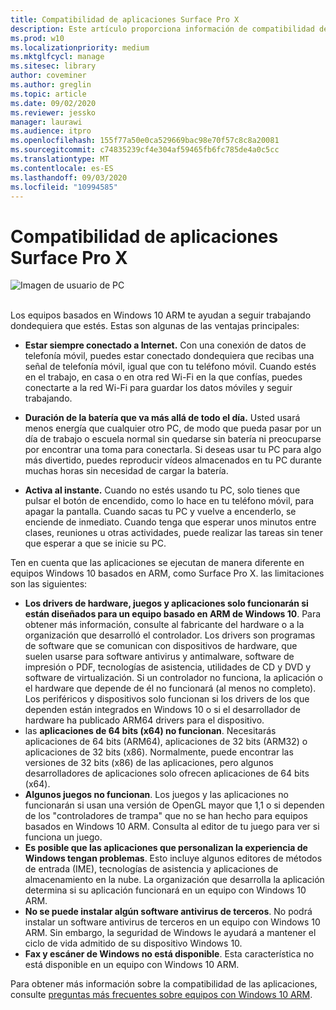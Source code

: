 ```yaml
---
title: Compatibilidad de aplicaciones Surface Pro X
description: Este artículo proporciona información de compatibilidad de la aplicación de presentación para PC Surface Pro X ARM.
ms.prod: w10
ms.localizationpriority: medium
ms.mktglfcycl: manage
ms.sitesec: library
author: coveminer
ms.author: greglin
ms.topic: article
ms.date: 09/02/2020
ms.reviewer: jessko
manager: laurawi
ms.audience: itpro
ms.openlocfilehash: 155f77a50e0ca529669bac98e70f57c8c8a20081
ms.sourcegitcommit: c74835239cf4e304af59465fb6fc785de4a0c5cc
ms.translationtype: MT
ms.contentlocale: es-ES
ms.lasthandoff: 09/03/2020
ms.locfileid: "10994585"
---
```

# Compatibilidad de aplicaciones Surface Pro X



 ![Imagen de usuario de PC](images/4527790_en_4.png)<br><br>



Los equipos basados en Windows 10 ARM te ayudan a seguir trabajando dondequiera que estés. Estas son algunas de las ventajas principales:

- **Estar siempre conectado a Internet.** Con una conexión de datos de telefonía móvil, puedes estar conectado dondequiera que recibas una señal de telefonía móvil, igual que con tu teléfono móvil. Cuando estés en el trabajo, en casa o en otra red Wi-Fi en la que confías, puedes conectarte a la red Wi-Fi para guardar los datos móviles y seguir trabajando.

- **Duración de la batería que va más allá de todo el día.**  Usted usará menos energía que cualquier otro PC, de modo que pueda pasar por un día de trabajo o escuela normal sin quedarse sin batería ni preocuparse por encontrar una toma para conectarla. Si deseas usar tu PC para algo más divertido, puedes reproducir vídeos almacenados en tu PC durante muchas horas sin necesidad de cargar la batería.

- **Activa al instante.** Cuando no estés usando tu PC, solo tienes que pulsar el botón de encendido, como lo hace en tu teléfono móvil, para apagar la pantalla. Cuando sacas tu PC y vuelve a encenderlo, se enciende de inmediato. Cuando tenga que esperar unos minutos entre clases, reuniones u otras actividades, puede realizar las tareas sin tener que esperar a que se inicie su PC.

Ten en cuenta que las aplicaciones se ejecutan de manera diferente en equipos Windows 10 basados en ARM, como Surface Pro X. las limitaciones son las siguientes:

- **Los drivers de hardware, juegos y aplicaciones solo funcionarán si están diseñados para un equipo basado en ARM de Windows 10**. Para obtener más información, consulte al fabricante del hardware o a la organización que desarrolló el controlador. Los drivers son programas de software que se comunican con dispositivos de hardware, que suelen usarse para software antivirus y antimalware, software de impresión o PDF, tecnologías de asistencia, utilidades de CD y DVD y software de virtualización. Si un controlador no funciona, la aplicación o el hardware que depende de él no funcionará (al menos no completo). Los periféricos y dispositivos solo funcionan si los drivers de los que dependen están integrados en Windows 10 o si el desarrollador de hardware ha publicado ARM64 drivers para el dispositivo.
- las **aplicaciones de 64 bits (x64) no funcionan**. Necesitarás aplicaciones de 64 bits (ARM64), aplicaciones de 32 bits (ARM32) o aplicaciones de 32 bits (x86). Normalmente, puede encontrar las versiones de 32 bits (x86) de las aplicaciones, pero algunos desarrolladores de aplicaciones solo ofrecen aplicaciones de 64 bits (x64).
- **Algunos juegos no funcionan**. Los juegos y las aplicaciones no funcionarán si usan una versión de OpenGL mayor que 1,1 o si dependen de los "controladores de trampa" que no se han hecho para equipos basados en Windows 10 ARM. Consulta al editor de tu juego para ver si funciona un juego.
- **Es posible que las aplicaciones que personalizan la experiencia de Windows tengan problemas**. Esto incluye algunos editores de métodos de entrada (IME), tecnologías de asistencia y aplicaciones de almacenamiento en la nube. La organización que desarrolla la aplicación determina si su aplicación funcionará en un equipo con Windows 10 ARM.
- **No se puede instalar algún software antivirus de terceros**. No podrá instalar un software antivirus de terceros en un equipo con Windows 10 ARM. Sin embargo, la seguridad de Windows le ayudará a mantener el ciclo de vida admitido de su dispositivo Windows 10.
- **Fax y escáner de Windows no está disponible**. Esta característica no está disponible en un equipo con Windows 10 ARM.

Para obtener más información sobre la compatibilidad de las aplicaciones, consulte [preguntas más frecuentes sobre equipos con Windows 10 ARM](https://support.microsoft.com/en-us/help/4521606).
